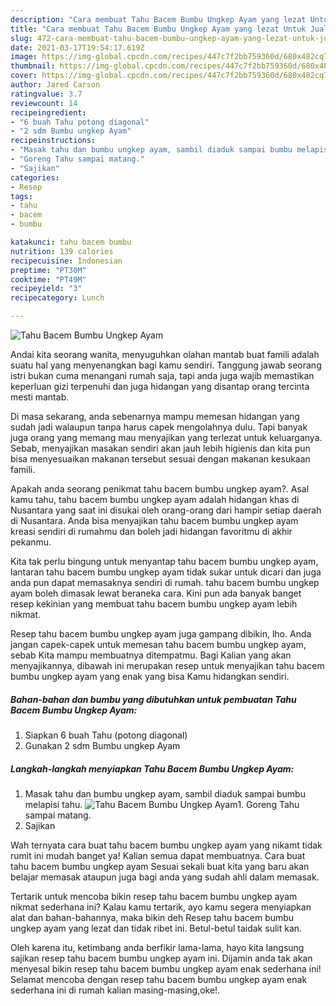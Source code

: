 ```yaml
---
description: "Cara membuat Tahu Bacem Bumbu Ungkep Ayam yang lezat Untuk Jualan"
title: "Cara membuat Tahu Bacem Bumbu Ungkep Ayam yang lezat Untuk Jualan"
slug: 472-cara-membuat-tahu-bacem-bumbu-ungkep-ayam-yang-lezat-untuk-jualan
date: 2021-03-17T19:54:17.619Z
image: https://img-global.cpcdn.com/recipes/447c7f2bb759360d/680x482cq70/tahu-bacem-bumbu-ungkep-ayam-foto-resep-utama.jpg
thumbnail: https://img-global.cpcdn.com/recipes/447c7f2bb759360d/680x482cq70/tahu-bacem-bumbu-ungkep-ayam-foto-resep-utama.jpg
cover: https://img-global.cpcdn.com/recipes/447c7f2bb759360d/680x482cq70/tahu-bacem-bumbu-ungkep-ayam-foto-resep-utama.jpg
author: Jared Carson
ratingvalue: 3.7
reviewcount: 14
recipeingredient:
- "6 buah Tahu potong diagonal"
- "2 sdm Bumbu ungkep Ayam"
recipeinstructions:
- "Masak tahu dan bumbu ungkep ayam, sambil diaduk sampai bumbu melapisi tahu."
- "Goreng Tahu sampai matang."
- "Sajikan"
categories:
- Resep
tags:
- tahu
- bacem
- bumbu

katakunci: tahu bacem bumbu 
nutrition: 139 calories
recipecuisine: Indonesian
preptime: "PT30M"
cooktime: "PT49M"
recipeyield: "3"
recipecategory: Lunch

---
```



![Tahu Bacem Bumbu Ungkep Ayam](https://img-global.cpcdn.com/recipes/447c7f2bb759360d/680x482cq70/tahu-bacem-bumbu-ungkep-ayam-foto-resep-utama.jpg)

Andai kita seorang wanita, menyuguhkan olahan mantab buat famili adalah suatu hal yang menyenangkan bagi kamu sendiri. Tanggung jawab seorang istri bukan cuma menangani rumah saja, tapi anda juga wajib memastikan keperluan gizi terpenuhi dan juga hidangan yang disantap orang tercinta mesti mantab.

Di masa  sekarang, anda sebenarnya mampu memesan hidangan yang sudah jadi walaupun tanpa harus capek mengolahnya dulu. Tapi banyak juga orang yang memang mau menyajikan yang terlezat untuk keluarganya. Sebab, menyajikan masakan sendiri akan jauh lebih higienis dan kita pun bisa menyesuaikan makanan tersebut sesuai dengan makanan kesukaan famili. 



Apakah anda seorang penikmat tahu bacem bumbu ungkep ayam?. Asal kamu tahu, tahu bacem bumbu ungkep ayam adalah hidangan khas di Nusantara yang saat ini disukai oleh orang-orang dari hampir setiap daerah di Nusantara. Anda bisa menyajikan tahu bacem bumbu ungkep ayam kreasi sendiri di rumahmu dan boleh jadi hidangan favoritmu di akhir pekanmu.

Kita tak perlu bingung untuk menyantap tahu bacem bumbu ungkep ayam, lantaran tahu bacem bumbu ungkep ayam tidak sukar untuk dicari dan juga anda pun dapat memasaknya sendiri di rumah. tahu bacem bumbu ungkep ayam boleh dimasak lewat beraneka cara. Kini pun ada banyak banget resep kekinian yang membuat tahu bacem bumbu ungkep ayam lebih nikmat.

Resep tahu bacem bumbu ungkep ayam juga gampang dibikin, lho. Anda jangan capek-capek untuk memesan tahu bacem bumbu ungkep ayam, sebab Kita mampu membuatnya ditempatmu. Bagi Kalian yang akan menyajikannya, dibawah ini merupakan resep untuk menyajikan tahu bacem bumbu ungkep ayam yang enak yang bisa Kamu hidangkan sendiri.

<!--inarticleads1-->

##### Bahan-bahan dan bumbu yang dibutuhkan untuk pembuatan Tahu Bacem Bumbu Ungkep Ayam:

1. Siapkan 6 buah Tahu (potong diagonal)
1. Gunakan 2 sdm Bumbu ungkep Ayam




<!--inarticleads2-->

##### Langkah-langkah menyiapkan Tahu Bacem Bumbu Ungkep Ayam:

1. Masak tahu dan bumbu ungkep ayam, sambil diaduk sampai bumbu melapisi tahu.
<img src="https://img-global.cpcdn.com/steps/9b657a542f8ce211/160x128cq70/tahu-bacem-bumbu-ungkep-ayam-langkah-memasak-1-foto.jpg" alt="Tahu Bacem Bumbu Ungkep Ayam">1. Goreng Tahu sampai matang.
1. Sajikan




Wah ternyata cara buat tahu bacem bumbu ungkep ayam yang nikamt tidak rumit ini mudah banget ya! Kalian semua dapat membuatnya. Cara buat tahu bacem bumbu ungkep ayam Sesuai sekali buat kita yang baru akan belajar memasak ataupun juga bagi anda yang sudah ahli dalam memasak.

Tertarik untuk mencoba bikin resep tahu bacem bumbu ungkep ayam nikmat sederhana ini? Kalau kamu tertarik, ayo kamu segera menyiapkan alat dan bahan-bahannya, maka bikin deh Resep tahu bacem bumbu ungkep ayam yang lezat dan tidak ribet ini. Betul-betul taidak sulit kan. 

Oleh karena itu, ketimbang anda berfikir lama-lama, hayo kita langsung sajikan resep tahu bacem bumbu ungkep ayam ini. Dijamin anda tak akan menyesal bikin resep tahu bacem bumbu ungkep ayam enak sederhana ini! Selamat mencoba dengan resep tahu bacem bumbu ungkep ayam enak sederhana ini di rumah kalian masing-masing,oke!.

